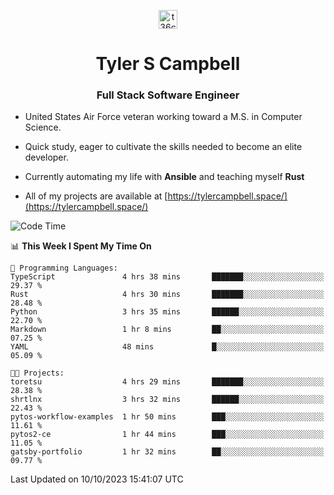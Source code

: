 <p align="center">
<a href="https://www.linkedin.com/in/t36campbell" target="blank"><img align="center" src="https://ik.imagekit.io/t36campbell/Portfolio/linkedin.png.original_m8bbGgPh6.png" alt="t36campbell" height="30" width="30" /></a>
</p>
<h1 align="center">Tyler S Campbell</h1>
<h3 align="center">Full Stack Software Engineer</h3>

* United States Air Force veteran working toward a M.S. in Computer Science.

* Quick study, eager to cultivate the skills needed to become an elite developer.

* Currently automating my life with **Ansible** and teaching myself **Rust**

* All of my projects are available at [https://tylercampbell.space/](https://tylercampbell.space/)

<!--START_SECTION:waka-->
![Code Time](http://img.shields.io/badge/Code%20Time-2%2C873%20hrs%2045%20mins-blue)

📊 **This Week I Spent My Time On** 

```text
💬 Programming Languages: 
TypeScript               4 hrs 38 mins       ███████░░░░░░░░░░░░░░░░░░   29.37 % 
Rust                     4 hrs 30 mins       ███████░░░░░░░░░░░░░░░░░░   28.48 % 
Python                   3 hrs 35 mins       ██████░░░░░░░░░░░░░░░░░░░   22.70 % 
Markdown                 1 hr 8 mins         ██░░░░░░░░░░░░░░░░░░░░░░░   07.25 % 
YAML                     48 mins             █░░░░░░░░░░░░░░░░░░░░░░░░   05.09 % 

🐱‍💻 Projects: 
toretsu                  4 hrs 29 mins       ███████░░░░░░░░░░░░░░░░░░   28.38 % 
shrtlnx                  3 hrs 32 mins       ██████░░░░░░░░░░░░░░░░░░░   22.43 % 
pytos-workflow-examples  1 hr 50 mins        ███░░░░░░░░░░░░░░░░░░░░░░   11.61 % 
pytos2-ce                1 hr 44 mins        ███░░░░░░░░░░░░░░░░░░░░░░   11.05 % 
gatsby-portfolio         1 hr 32 mins        ██░░░░░░░░░░░░░░░░░░░░░░░   09.77 % 
```


 Last Updated on 10/10/2023 15:41:07 UTC
<!--END_SECTION:waka-->
